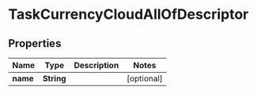 

# TaskCurrencyCloudAllOfDescriptor


## Properties

| Name | Type | Description | Notes |
|------------ | ------------- | ------------- | -------------|
|**name** | **String** |  |  [optional] |



